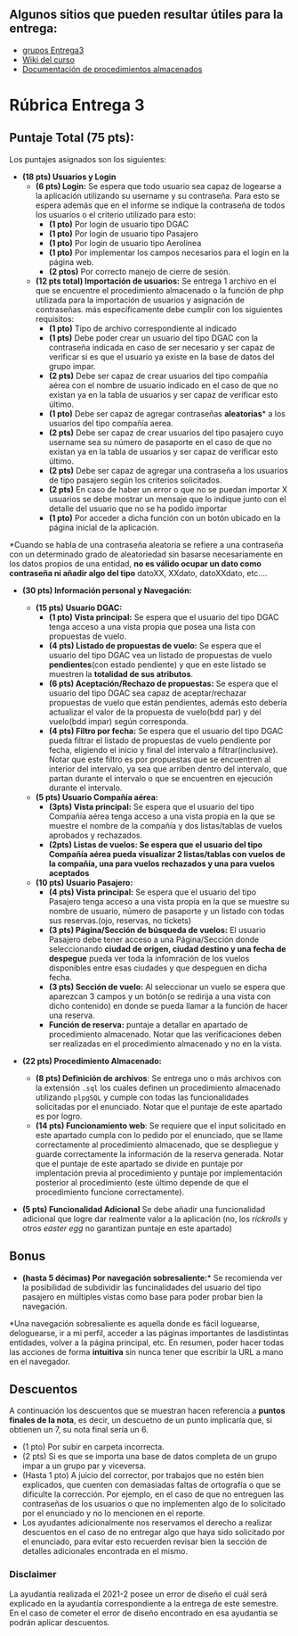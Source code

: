 ## Algunos sitios que pueden resultar útiles para la entrega:

- [grupos Entrega3](https://docs.google.com/spreadsheets/d/1zOLS_H-BXF5z3CE1Cl1P-OxniRNW0yF8T3RpE7hyqQ4/edit?usp=sharing)
- [Wiki del curso](https://github.com/IIC2413/Syllabus-2022-1/wiki)
- [Documentación de procedimientos almacenados](https://www.postgresql.org/docs/10/sql-createfunction.html)

# Rúbrica Entrega 3

## Puntaje Total (75 pts):

Los puntajes asignados son los siguientes:
* **(18 pts) Usuarios y Login**
    * **(6 pts) Login:** Se espera que todo usuario sea capaz de logearse a la aplicación utilizando su username y su contraseña. Para esto se espera además que en el informe se indique la contraseña de todos los usuarios o el criterio utilizado para esto:
        - **(1 pto)** Por login de usuario tipo DGAC   
        - **(1 pto)** Por login de usuario tipo Pasajero   
        - **(1 pto)** Por login de usuario tipo Aerolinea
        - **(1 pto)** Por implementar los campos necesarios para el login en la página web.
        - **(2 ptos)** Por correcto manejo de cierre de sesión.
    * **(12 pts total) Importación de usuarios:** Se entrega 1 archivo en el que se encuentre el procedimiento almacenado o la función de php utilizada para la importación de usuarios y asignación de contraseñas. más específicamente debe cumplir con los siguientes requisitos:
        - **(1 pto)** Tipo de archivo correspondiente al indicado
        - **(1 pts)** Debe poder crear un usuario del tipo DGAC con la contraseña indicada en caso de ser necesario y ser capaz de verificar si es que el usuario ya existe en la base de datos del grupo impar.
        - **(2 pts)** Debe ser capaz de crear usuarios del tipo compañía aérea con el nombre de usuario indicado en el caso de que no existan ya en la tabla de usuarios y ser capaz de verificar esto último.
        - **(1 pto)** Debe ser capaz de agregar contraseñas **aleatorias*** a los usuarios del tipo compañía aerea. 
        - **(2 pts)** Debe ser capaz de crear usuarios del tipo pasajero cuyo username sea su número de pasaporte en el caso de que no existan ya en la tabla de usuarios y ser capaz de verificar esto último.
        - **(2 pts)** Debe ser capaz de agregar una contraseña a los usuarios de tipo pasajero según los criterios solicitados.
        - **(2 pts)** En caso de haber un error o que no se puedan importar X usuarios se debe mostrar un mensaje que lo indique junto con el detalle del usuario que no se ha podido importar
        - **(1 pto)** Por acceder a dicha función con un botón ubicado en la página inicial de la aplicación.

*Cuando se habla de una contraseña aleatoria se refiere a una contraseña con un determinado grado de aleatoriedad sin basarse necesariamente en los datos propios de una entidad, **no es válido ocupar un dato como contraseña ni añadir algo del tipo** datoXX, XXdato, datoXXdato, etc....

* **(30 pts) Información personal y Navegación:**
    * **(15 pts) Usuario DGAC:**
        - **(1 pto) Vista principal:** Se espera que el usuario del tipo DGAC tenga acceso a una vista propia que posea una lista con propuestas de vuelo.
        - **(4 pts) Listado de propuestas de vuelo:** Se espera que el usuario del tipo DGAC vea un listado de propuestas de vuelo **pendientes**(con estado pendiente) y que en este listado se muestren la **totalidad de sus atributos**.
        - **(6 pts) Aceptación/Rechazo de propuestas:** Se espera que el usuario del tipo DGAC sea capaz de aceptar/rechazar propuestas de vuelo que están pendientes, además esto debería actualizar el valor de la propuesta de vuelo(bdd par) y del vuelo(bdd impar) según corresponda.
        - **(4 pts) Filtro por fecha:** Se espera que el usuario del tipo DGAC pueda filtrar el listado de propuestas de vuelo pendiente por fecha, eligiendo el inicio y final del intervalo a filtrar(inclusive). Notar que este filtro es por propuestas que se encuentren al interior del intervalo, ya sea que arriben dentro del intervalo, que partan durante el intervalo o que se encuentren en ejecución durante el intervalo. 
    * **(5 pts) Usuario Compañía aérea:**
        - **(3pts) Vista principal:** Se espera que el usuario del tipo Compañía aérea tenga acceso a una vista propia en la que se muestre el nombre de la compañía y dos listas/tablas de vuelos aprobados y rechazados.
        - **(2pts) Listas de vuelos: Se espera que el usuario del tipo Compañía aérea pueda visualizar 2 listas/tablas con vuelos de la compañía, una para vuelos rechazados y una para vuelos aceptados**
    * **(10 pts) Usuario Pasajero:**
        - **(4 pts) Vista principal:** Se espera que el usuario del tipo Pasajero tenga acceso a una vista propia en la que se muestre su nombre de usuario, número de pasaporte y un listado con todas sus reservas.(ojo, reservas, no tickets)
        - **(3 pts) Página/Sección de búsqueda de vuelos:** El usuario Pasajero debe tener acceso a una Página/Sección donde seleccionando **ciudad de origen, ciudad destino y una fecha de despegue** pueda ver toda la infomración de los vuelos disponibles entre esas ciudades y que despeguen en dicha fecha.
        - **(3 pts) Sección de vuelo:** Al seleccionar un vuelo se espera que aparezcan 3 campos y un botón(o se redirija a una vista con dicho contenido) en donde se pueda llamar a la función de hacer una reserva.
        - **Función de reserva:** puntaje a detallar en apartado de procedimiento almacenado. Notar que las verificaciones deben ser realizadas en el procedimiento almacenado y no en la vista.

* **(22 pts) Procedimiento Almacenado:** 
    * **(8 pts) Definición de archivos**: Se entrega uno o más archivos con la extensión `.sql` los cuales definen un procedimiento almacenado utilizando `plpgSQL` y cumple con todas las funcionalidades solicitadas por el enunciado. Notar que el puntaje de este apartado es por logro.
    * **(14 pts) Funcionamiento web**: Se requiere que el input solicitado en este apartado cumpla con lo pedido por el enunciado, que se llame correctamente al procedimiento almacenado, que se despliegue y guarde correctamente la información de la reserva generada. Notar que el puntaje de este apartado se divide en puntaje por implentación previa al procedimiento y puntaje por implementación posterior al procedimiento (este último depende de que el procedimiento funcione correctamente).

* **(5 pts) Funcionalidad Adicional** Se debe añadir una funcionalidad adicional que logre dar realmente valor a la aplicación (no, los _rickrolls_ y otros _easter egg_ no garantizan puntaje en este apartado)

## Bonus
* **(hasta 5 décimas) Por navegación sobresaliente:*** Se recomienda ver la posibilidad de subdividir las funcinalidades del usuario del tipo pasajero en múltiples vistas como base para poder probar bien la navegación.

*Una navegación sobresaliente es aquella donde es fácil loguearse, deloguearse, ir a mi perfil, acceder a las páginas importantes de lasdistintas entidades, volver a la página principal, etc. En resumen, poder hacer todas las acciones de forma **intuitiva** sin nunca tener que escribir la URL a mano en el navegador.

## Descuentos
A continuación los descuentos que se muestran hacen referencia a **puntos finales de la nota**, es decir, un descuetno de un punto implicaría que, si obtienen un 7, su nota final sería un 6.
* (1 pto) Por subir en carpeta incorrecta.
* (2 pts) Si es que se importa una base de datos completa de un grupo impar a un grupo par y viceversa.
* (Hasta 1 pto) A juicio del corrector, por trabajos que no estén bien explicados, que cuenten con demasiadas faltas de ortografía o que se dificulte la corrección. Por ejemplo, en el caso de que no entreguen las contraseñas de los usuarios o que no implementen algo de lo solicitado por el enunciado y no lo mencionen en el reporte.
* Los ayudantes adicionalmente nos reservamos el derecho a realizar descuentos en el caso de no entregar algo que haya sido solicitado por el enunciado, para evitar esto recuerden revisar bien la sección de detalles adicionales encontrada en el mismo.

### Disclaimer

La ayudantía realizada el 2021-2 posee un error de diseño el cuál será explicado en la ayudantía correspondiente a la entrega de este semestre. En el caso de cometer el error de diseño encontrado en esa ayudantía se podrán aplicar descuentos.
